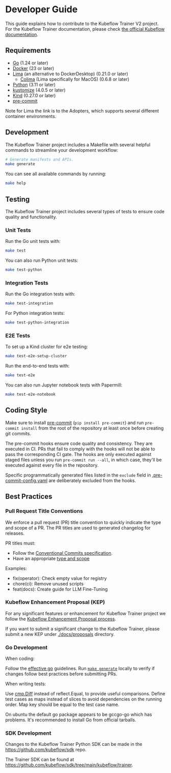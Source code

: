 # Developer Guide

This guide explains how to contribute to the Kubeflow Trainer V2 project.
For the Kubeflow Trainer documentation, please check [the official Kubeflow documentation](https://www.kubeflow.org/docs/components/trainer/overview/).

## Requirements

- [Go](https://golang.org/) (1.24 or later)
- [Docker](https://docs.docker.com/) (23 or later)
- [Lima](https://github.com/lima-vm/lima?tab=readme-ov-file#adopters) (an alternative to DockerDesktop) (0.21.0 or later)
  - [Colima](https://github.com/abiosoft/colima) (Lima specifically for MacOS) (0.6.8 or later)
- [Python](https://www.python.org/) (3.11 or later)
- [kustomize](https://kustomize.io/) (4.0.5 or later)
- [Kind](https://kind.sigs.k8s.io/) (0.27.0 or later)
- [pre-commit](https://pre-commit.com/)

Note for Lima the link is to the Adopters, which supports several different container environments.

## Development

The Kubeflow Trainer project includes a Makefile with several helpful commands to streamline your development workflow:

```sh
# Generate manifests and APIs.
make generate
```

You can see all available commands by running:

```sh
make help
```

## Testing

The Kubeflow Trainer project includes several types of tests to ensure code quality and functionality.

### Unit Tests

Run the Go unit tests with:

```sh
make test
```

You can also run Python unit tests:

```sh
make test-python
```

### Integration Tests

Run the Go integration tests with:

```sh
make test-integration
```

For Python integration tests:

```sh
make test-python-integration
```

### E2E Tests

To set up a Kind cluster for e2e testing:

```sh
make test-e2e-setup-cluster
```

Run the end-to-end tests with:

```sh
make test-e2e
```

You can also run Jupyter notebook tests with Papermill:

```sh
make test-e2e-notebook
```

## Coding Style

Make sure to install [pre-commit](https://pre-commit.com/) (`pip install pre-commit`) and run `pre-commit install` from the root of the repository at least once before creating git commits.

The pre-commit hooks ensure code quality and consistency. They are executed in CI. PRs that fail to comply with the hooks will not be able to pass the corresponding CI gate. The hooks are only executed against staged files unless you run `pre-commit run --all`, in which case, they'll be executed against every file in the repository.

Specific programmatically generated files listed in the `exclude` field in [.pre-commit-config.yaml](../../.pre-commit-config.yaml) are deliberately excluded from the hooks.

## Best Practices

### Pull Request Title Conventions

We enforce a pull request (PR) title convention to quickly indicate the type and scope of a PR.
The PR titles are used to generated changelog for releases.

PR titles must:

- Follow the [Conventional Commits specification](https://www.conventionalcommits.org/en/v1.0.0/).
- Have an appropriate [type and scope](./.github/workflows/check-pr-title.yaml)

Examples:

- fix(operator): Check empty value for registry
- chore(ci): Remove unused scripts
- feat(docs): Create guide for LLM Fine-Tuning

### Kubeflow Enhancement Proposal (KEP)

For any significant features or enhancement for Kubeflow Trainer project we follow the
[Kubeflow Enhancement Proposal process](https://github.com/kubeflow/community/tree/master/proposals).

If you want to submit a significant change to the Kubeflow Trainer, please submit a new KEP under
[./docs/proposals](./docs/proposals/) directory.

### Go Development

When coding:

Follow the [effective go](https://go.dev/doc/effective_go) guidelines.
Run [`make generate`](https://github.com/kubeflow/trainer/blob/4e6199c9486d861655a712d7017b8f23f9f2e48e/Makefile#L87) locally to verify if changes follow best practices before submitting PRs.

When writing tests:

Use [cmp.Diff](https://pkg.go.dev/github.com/google/go-cmp/cmp#Diff) instead of reflect.Equal, to provide useful comparisons.
Define test cases as maps instead of slices to avoid dependencies on the running order. Map key should be equal to the test case name.

On ubuntu the default go package appears to be gccgo-go which has problems. It's recommended to install Go from official tarballs.

### SDK Development

Changes to the Kubeflow Trainer Python SDK can be made in the https://github.com/kubeflow/sdk repo.

The Trainer SDK can be found at https://github.com/kubeflow/sdk/tree/main/kubeflow/trainer.
